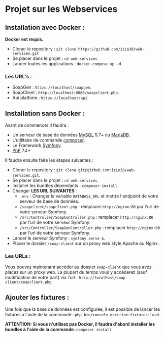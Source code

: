 # Projet sur les Webservices
## Installation avec Docker :
__Docker est requis.__

* Cloner le repository : `git clone https://github.com/izio38/web-services.git`
* Se placer dans le projet : `cd web-services`
* Lancer toutes les applications : `docker-compose up -d`

### Les URL's :
* SoapGen : `https://localhost/soapgen`.
* SoapClient : `http://localhost:8080/soapclient.php`.
* Api platform : `https://localhost/api`.

## Installation sans Docker :
Avant de commencer il faudra :
* Un serveur de base de données [MySQL](https://dev.mysql.com/downloads/installer/) 5.7+ ou [MariaDB](https://downloads.mariadb.org/).
* L'utilitaire de commande [composer](https://getcomposer.org/download/).
* Le Framework [Symfony](https://symfony.com/doc/current/setup.html).
* [PhP](https://windows.php.net/download/) 7.4+

Il faudra ensuite faire les étapes suivantes :
* Cloner le repository : `git clone git@github.com:izio38/web-services.git`.
* Se placer dans le projet : `cd web-services`.
* Installer les bundles dépendants : `composer install`.
* Changer __LES URL SUIVANTES__ :
    * `.env` : Changer la variable `DATABASE_URL` et mettre l'endpoint de votre serveur de base de données.
    * `/soapclient/soapclient.php` : remplacer `http://nginx:80` par l'url de votre serveur Symfony.
    * `/src/Controller/SoapController.php` : remplacer `http://nginx:80` par l'url de votre serveur Symfony.
    * `/src/Controller/SoapGenController.php` : remplacer `http://nginx:80` par l'url de votre serveur Symfony.
* Lancer le serveur Symfony : `symfony serve &`.
* Placer le dossier `/soap-client` sur un proxy web style Apache ou Nginx.

### Les URLs :
Vous pouvez maintenant accèder au dossier `soap-client` que vous avez placez sur un proxy web. La plupart du temps vous y accèderez (sauf modification de votre part) via l'url : `http://localhost/soap-client/soapclient.php`
## Ajouter les fixtures :
Une fois que la base de données est configurée, il est possible de lancer les fixtures à l'aide de la commande : `php bin/console doctrine:fixtures:load`.

__ATTENTION: Si vous n'utilisez pas Docker, il faudra d'abord installer les bundles à l'aide de la commande__: `composer install`